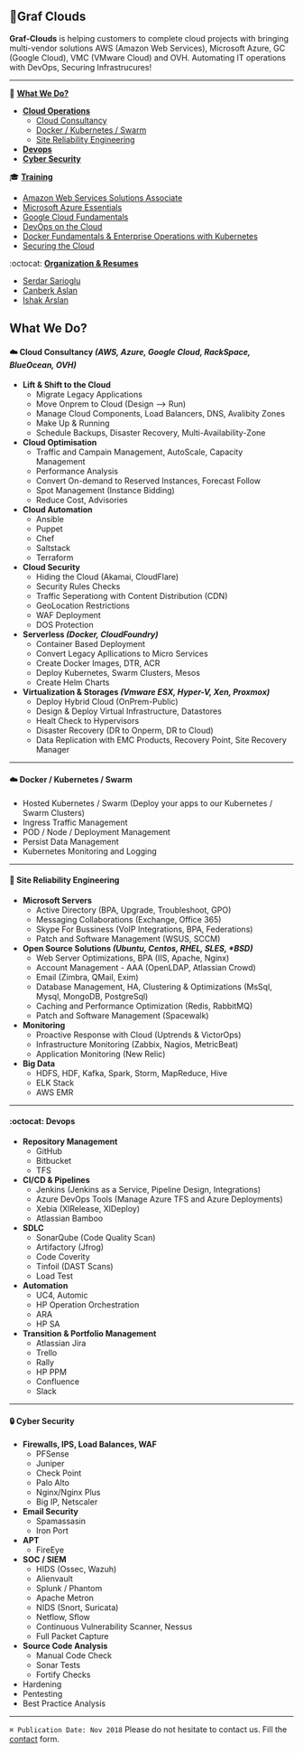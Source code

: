 ## 🌟Graf Clouds
**Graf-Clouds** is helping customers to complete cloud projects with bringing multi-vendor solutions AWS (Amazon Web Services), Microsoft Azure, GC (Google Cloud), VMC (VMware Cloud) and OVH. 
Automating IT operations with DevOps, Securing Infrastrucures!

---
🚀 **[What We Do?](#what-we-do)**
  * **[Cloud Operations](#cloud-cloud-consultancy-aws-azure-google-cloud-rackspace-blueocean-ovh)**
    * [Cloud Consultancy](#cloud-cloud-consultancy-aws-azure-google-cloud-rackspace-blueocean-ovh)
    * [Docker / Kubernetes / Swarm](#cloud-docker--kubernetes--swarm)
    * [Site Reliability Engineering](#circus_tent-site-reliability-engineering)
  * **[Devops](#octocat-devops)**
  * **[Cyber Security](#lock-cyber-security)**
  
:mortar_board: **[Training](Trainings.md)**
  * [Amazon Web Services Solutions Associate](Trainings.md#amazon-web-services-solutions-associate)
  * [Microsoft Azure Essentials](Trainings.md#microsoft-azure-essentials)
  * [Google Cloud Fundamentals](Trainings.md#google-cloud-fundamentals)
  * [DevOps on the Cloud](Trainings.md#devops-on-the-cloud)
  * [Docker Fundamentals & Enterprise Operations with Kubernetes](Trainings.md#docker-fundamentals--ent-op-with-kubernetes)
  * [Securing the Cloud](Trainings.md#securing-the-cloud)

:octocat: **[Organization & Resumes](Resumes)**
  * [Serdar Sarioglu](Resumes/Serdar-Sarioglu.md)
  * [Canberk Aslan](Resumes/)
  * [Ishak Arslan](Resumes/)

## What We Do?
#### :cloud: Cloud Consultancy _(AWS, Azure, Google Cloud, RackSpace, BlueOcean, OVH)_
* **Lift & Shift to the Cloud**
    * Migrate Legacy Applications
    * Move Onprem to Cloud (Design --> Run)
    * Manage Cloud Components, Load Balancers, DNS, Avalibity Zones
    * Make Up & Running
    * Schedule Backups, Disaster Recovery, Multi-Availability-Zone
* **Cloud Optimisation**
    * Traffic and Campain Management, AutoScale, Capacity Management
    * Performance Analysis
    * Convert On-demand to Reserved Instances, Forecast Follow
    * Spot Management (Instance Bidding)
    * Reduce Cost, Advisories
* **Cloud Automation**
    * Ansible
    * Puppet
    * Chef
    * Saltstack
    * Terraform
* **Cloud Security**
    * Hiding the Cloud (Akamai, CloudFlare)
    * Security Rules Checks
    * Traffic Seperationg with Content Distribution (CDN)
    * GeoLocation Restrictions
    * WAF Deployment
    * DOS Protection
* **Serverless _(Docker, CloudFoundry)_**
    * Container Based Deployment
    * Convert Legacy Apllications to Micro Services
    * Create Docker Images, DTR, ACR
    * Deploy Kubernetes, Swarm Clusters, Mesos
    * Create Helm Charts
* **Virtualization & Storages _(Vmware ESX, Hyper-V, Xen, Proxmox)_**
    * Deploy Hybrid Cloud (OnPrem-Public)
    * Design & Deploy Virtual Infrastructure, Datastores
    * Healt Check to Hypervisors
    * Disaster Recovery (DR to Onperm, DR to Cloud)
    * Data Replication with EMC Products, Recovery Point, Site Recovery Manager
---

#### :cloud: Docker / Kubernetes / Swarm
* Hosted Kubernetes / Swarm (Deploy your apps to our Kubernetes / Swarm Clusters)
* Ingress Traffic Management
* POD / Node / Deployment Management
* Persist Data Management
* Kubernetes Monitoring and Logging
---

#### :circus_tent: Site Reliability Engineering
* **Microsoft Servers**
    * Active Directory (BPA, Upgrade, Troubleshoot, GPO)
    * Messaging Collaborations (Exchange, Office 365)
    * Skype For Bussiness (VoIP Integrations, BPA, Federations)
    * Patch and Software Management (WSUS, SCCM)
* **Open Source Solutions _(Ubuntu, Centos, RHEL, SLES, *BSD)_**
    * Web Server Optimizations, BPA (IIS, Apache, Nginx)
    * Account Management - AAA (OpenLDAP, Atlassian Crowd)
    * Email (Zimbra, QMail, Exim)
    * Database Management, HA, Clustering & Optimizations (MsSql, Mysql, MongoDB, PostgreSql)
    * Caching and Performance Optimization (Redis, RabbitMQ)
    * Patch and Software Management (Spacewalk)
* **Monitoring**
    * Proactive Response with Cloud (Uptrends & VictorOps)
    * Infrastructure Monitoring (Zabbix, Nagios, MetricBeat)
    * Application Monitoring (New Relic)
* **Big Data**
    * HDFS, HDF, Kafka, Spark, Storm, MapReduce, Hive
    * ELK Stack
    * AWS EMR
---

#### :octocat: Devops
* **Repository Management**
    * GitHub
    * Bitbucket
    * TFS
* **CI/CD & Pipelines**
    * Jenkins (Jenkins as a Service, Pipeline Design, Integrations)
    * Azure DevOps Tools (Manage Azure TFS and Azure Deployments)
    * Xebia (XlRelease, XlDeploy)
    * Atlassian Bamboo
* **SDLC**
    * SonarQube (Code Quality Scan)
    * Artifactory (Jfrog)
    * Code Coverity
    * Tinfoil (DAST Scans)
    * Load Test
* **Automation**
    * UC4, Automic
    * HP Operation Orchestration
    * ARA
    * HP SA
* **Transition & Portfolio Management**
    * Atlassian Jira
    * Trello
    * Rally
    * HP PPM
    * Confluence
    * Slack
---

#### :lock: Cyber Security
* **Firewalls, IPS, Load Balances, WAF**
  * PFSense
  * Juniper
  * Check Point
  * Palo Alto
  * Nginx/Nginx Plus
  * Big IP, Netscaler
* **Email Security**
  * Spamassasin
  * Iron Port
* **APT**
  * FireEye
* **SOC / SIEM**
  * HIDS (Ossec, Wazuh)
  * Alienvault
  * Splunk / Phantom
  * Apache Metron
  * NIDS (Snort, Suricata)
  * Netflow, Sflow
  * Continuous Vulnerability Scanner, Nessus
  * Full Packet Capture
* **Source Code Analysis**
  * Manual Code Check
  * Sonar Tests
  * Fortify Checks
* Hardening
* Pentesting
* Best Practice Analysis

----
`⌘ Publication Date: Nov 2018` Please do not hesitate to contact us. Fill the [contact](https://goo.gl/forms/WNw97mYx4fRonjQl1) form.
